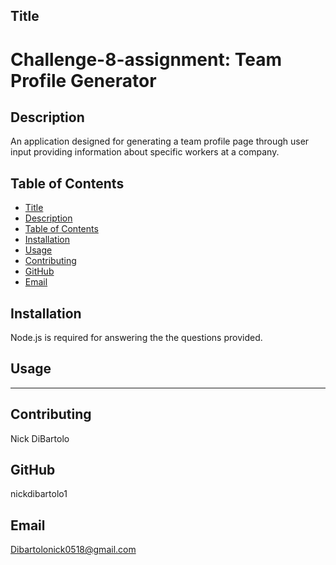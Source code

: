 
## Title
# Challenge-8-assignment: Team Profile Generator

## Description
An application designed for generating a team profile page through user input providing information about specific workers at a company.
## Table of Contents
- [Title](#title)
- [Description](#description)
- [Table of Contents](#table-of-contents)
- [Installation](#installation)
- [Usage](#usage)
- [Contributing](#contributing)
- [GitHub](#github)
- [Email](#email)
## Installation
Node.js is required for answering the the questions provided. 
## Usage
----
## Contributing
Nick DiBartolo
## GitHub
nickdibartolo1
## Email
Dibartolonick0518@gmail.com
